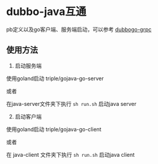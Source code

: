 # dubbo-java互通

pb定义以及go客户端、服务端启动，可以参考 [dubbogo-grpc](../dubbogo-grpc/README_zh.md)

## 使用方法

1. 启动服务端

使用goland启动 triple/gojava-go-server

或者

在java-server文件夹下执行 `sh run.sh` 启动java server

2. 启动客户端

使用goland启动 triple/gojava-go-client

或者

在 java-client 文件夹下执行 `sh run.sh` 启动java client
